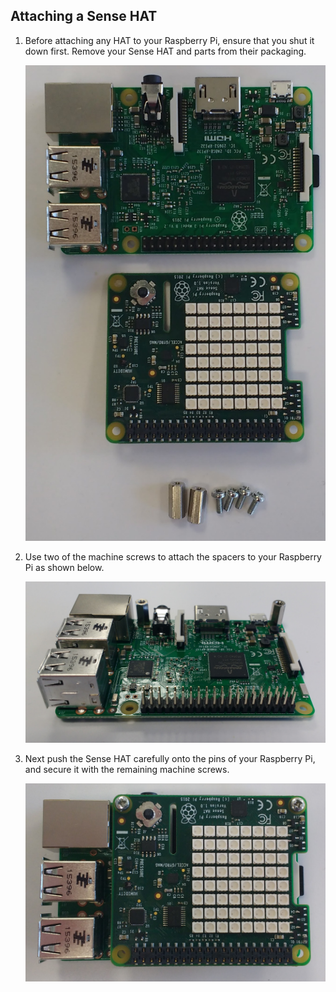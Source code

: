 ## Attaching a Sense HAT

1. Before attaching any HAT to your Raspberry Pi, ensure that you shut it down first. Remove your Sense HAT and parts from their packaging.

	![sensehat parts](images/sensehat-parts.png)

2. Use two of the machine screws to attach the spacers to your Raspberry Pi as shown below.

	![sensehat spacers](images/sensehat-spacers.png)
	
3. Next push the Sense HAT carefully onto the pins of your Raspberry Pi, and secure it with the remaining machine screws.

	![sensehat attach](images/sensehat-attach.png)

